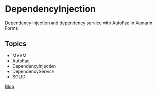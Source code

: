 # DependencyInjection
Dependency injection and dependency service with AutoFac in Xamarin Forms

## Topics

* MVVM
* AutoFac
* DependencyInjection
* DependencyService
* SOLID

[Blog](https://alansolisflores.blogspot.com/2019/09/inyeccion-de-dependencias-en-xamarin.html)

